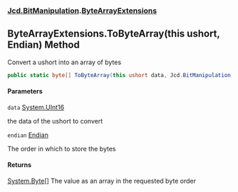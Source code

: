 ### [Jcd.BitManipulation](Jcd.BitManipulation.md 'Jcd.BitManipulation').[ByteArrayExtensions](Jcd.BitManipulation.ByteArrayExtensions.md 'Jcd.BitManipulation.ByteArrayExtensions')

## ByteArrayExtensions.ToByteArray(this ushort, Endian) Method

Convert a ushort into an array of bytes

```csharp
public static byte[] ToByteArray(this ushort data, Jcd.BitManipulation.Endian endian=Jcd.BitManipulation.Endian.Little);
```
#### Parameters

<a name='Jcd.BitManipulation.ByteArrayExtensions.ToByteArray(thisushort,Jcd.BitManipulation.Endian).data'></a>

`data` [System.UInt16](https://docs.microsoft.com/en-us/dotnet/api/System.UInt16 'System.UInt16')

the data of the ushort to convert

<a name='Jcd.BitManipulation.ByteArrayExtensions.ToByteArray(thisushort,Jcd.BitManipulation.Endian).endian'></a>

`endian` [Endian](Jcd.BitManipulation.Endian.md 'Jcd.BitManipulation.Endian')

The order in which to store the bytes

#### Returns

[System.Byte](https://docs.microsoft.com/en-us/dotnet/api/System.Byte 'System.Byte')[[]](https://docs.microsoft.com/en-us/dotnet/api/System.Array 'System.Array')
The value as an array in the requested byte order